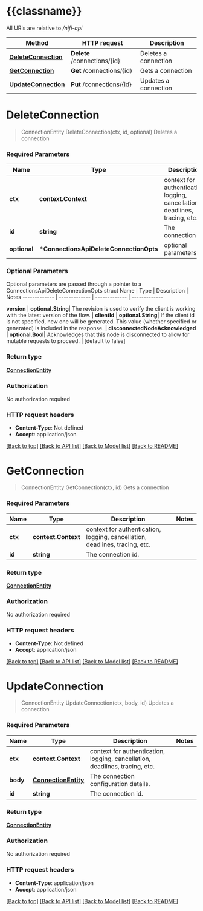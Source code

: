 # {{classname}}

All URIs are relative to */nifi-api*

Method | HTTP request | Description
------------- | ------------- | -------------
[**DeleteConnection**](ConnectionsApi.md#DeleteConnection) | **Delete** /connections/{id} | Deletes a connection
[**GetConnection**](ConnectionsApi.md#GetConnection) | **Get** /connections/{id} | Gets a connection
[**UpdateConnection**](ConnectionsApi.md#UpdateConnection) | **Put** /connections/{id} | Updates a connection

# **DeleteConnection**
> ConnectionEntity DeleteConnection(ctx, id, optional)
Deletes a connection

### Required Parameters

Name | Type | Description  | Notes
------------- | ------------- | ------------- | -------------
 **ctx** | **context.Context** | context for authentication, logging, cancellation, deadlines, tracing, etc.
  **id** | **string**| The connection id. | 
 **optional** | ***ConnectionsApiDeleteConnectionOpts** | optional parameters | nil if no parameters

### Optional Parameters
Optional parameters are passed through a pointer to a ConnectionsApiDeleteConnectionOpts struct
Name | Type | Description  | Notes
------------- | ------------- | ------------- | -------------

 **version** | **optional.String**| The revision is used to verify the client is working with the latest version of the flow. | 
 **clientId** | **optional.String**| If the client id is not specified, new one will be generated. This value (whether specified or generated) is included in the response. | 
 **disconnectedNodeAcknowledged** | **optional.Bool**| Acknowledges that this node is disconnected to allow for mutable requests to proceed. | [default to false]

### Return type

[**ConnectionEntity**](ConnectionEntity.md)

### Authorization

No authorization required

### HTTP request headers

 - **Content-Type**: Not defined
 - **Accept**: application/json

[[Back to top]](#) [[Back to API list]](../README.md#documentation-for-api-endpoints) [[Back to Model list]](../README.md#documentation-for-models) [[Back to README]](../README.md)

# **GetConnection**
> ConnectionEntity GetConnection(ctx, id)
Gets a connection

### Required Parameters

Name | Type | Description  | Notes
------------- | ------------- | ------------- | -------------
 **ctx** | **context.Context** | context for authentication, logging, cancellation, deadlines, tracing, etc.
  **id** | **string**| The connection id. | 

### Return type

[**ConnectionEntity**](ConnectionEntity.md)

### Authorization

No authorization required

### HTTP request headers

 - **Content-Type**: Not defined
 - **Accept**: application/json

[[Back to top]](#) [[Back to API list]](../README.md#documentation-for-api-endpoints) [[Back to Model list]](../README.md#documentation-for-models) [[Back to README]](../README.md)

# **UpdateConnection**
> ConnectionEntity UpdateConnection(ctx, body, id)
Updates a connection

### Required Parameters

Name | Type | Description  | Notes
------------- | ------------- | ------------- | -------------
 **ctx** | **context.Context** | context for authentication, logging, cancellation, deadlines, tracing, etc.
  **body** | [**ConnectionEntity**](ConnectionEntity.md)| The connection configuration details. | 
  **id** | **string**| The connection id. | 

### Return type

[**ConnectionEntity**](ConnectionEntity.md)

### Authorization

No authorization required

### HTTP request headers

 - **Content-Type**: application/json
 - **Accept**: application/json

[[Back to top]](#) [[Back to API list]](../README.md#documentation-for-api-endpoints) [[Back to Model list]](../README.md#documentation-for-models) [[Back to README]](../README.md)

